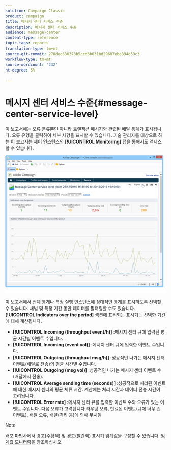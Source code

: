 ```yaml
---
solution: Campaign Classic
product: campaign
title: 메시지 센터 서비스 수준
description: 메시지 센터 서비스 수준
audience: message-center
content-type: reference
topic-tags: reports
translation-type: tm+mt
source-git-commit: 278dec636373b5ccd3b631bd29607ebe894d53c3
workflow-type: tm+mt
source-wordcount: '232'
ht-degree: 5%

---
```



# 메시지 센터 서비스 수준{#message-center-service-level}

이 보고서에는 오류 분류뿐만 아니라 트랜잭션 메시지와 관련된 배달 통계가 표시됩니다. 오류 유형을 클릭하여 세부 사항을 표시할 수 있습니다. 기술 관리자를 대상으로 하는 이 보고서는 제어 인스턴스의 **[!UICONTROL Monitoring]** 탭을 통해서도 액세스할 수 있습니다.

![](assets/mc_reports_1.png)

이 보고서에서 전체 통계나 특정 실행 인스턴스에 상대적인 통계를 표시하도록 선택할 수 있습니다. 채널 및 특정 기간 동안 데이터를 필터링할 수도 있습니다. **[!UICONTROL Indicators over the period]** 섹션에 표시되는 표시기는 선택한 기간에 대해 계산됩니다.

* **[!UICONTROL Incoming (throughput event/h)]** :메시지 센터 큐에 입력된 평균 시간별 이벤트 수입니다.
* **[!UICONTROL Incoming (event vol)]** :메시지 센터 큐에 입력한 이벤트 수입니다.
* **[!UICONTROL Outgoing (throughput msg/h)]** :성공적인 나가는 메시지 센터 이벤트(배달로 전송)의 평균 시간별 수입니다.
* **[!UICONTROL Outgoing (msg vol)]** :성공적인 나가는 메시지 센터 이벤트 수(배달에서 전송).
* **[!UICONTROL Average sending time (seconds)]** :성공적으로 처리된 이벤트에 대한 메시지 센터의 평균 체류 시간. 계산에는 처리 시간과 데이터 전송 시간이 고려됩니다.
* **[!UICONTROL Error rate]** :메시지 센터 큐를 입력한 이벤트 수와 오류가 있는 이벤트 수입니다. 다음 오류가 고려됩니다.라우팅 오류, 만료된 이벤트(큐에 너무 긴 이벤트), 배달 오류, 배달(격리 등)에 의해 무시됨

>[!NOTE]
>
>배포 마법사에서 경고(주황색) 및 경고(빨간색) 표시기 임계값을 구성할 수 있습니다. [임계값 모니터링](../../message-center/using/monitoring-thresholds.md)을 참조하십시오.

